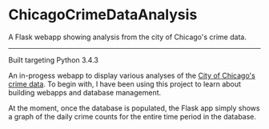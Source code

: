 # ChicagoCrimeDataAnalysis
A Flask webapp showing analysis from the city of Chicago's crime data.

----

Built targeting Python 3.4.3

An in-progess webapp to display various analyses of the [City of Chicago's crime data](https://data.cityofchicago.org/Public-Safety/Crimes-2001-to-present/ijzp-q8t2). To begin with, I have been using this project to learn about building webapps and database management. 

At the moment, once the database is populated, the Flask app simply shows a graph of the daily crime counts for the entire time period in the database. 